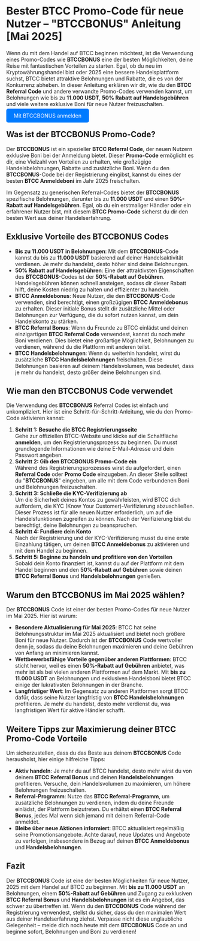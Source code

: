 <h1>Bester BTCC Promo-Code für neue Nutzer – "BTCCBONUS" Anleitung [Mai 2025]</h1>
<p>Wenn du mit dem Handel auf BTCC beginnen möchtest, ist die Verwendung eines Promo-Codes wie <strong>BTCCBONUS</strong> eine der besten Möglichkeiten, deine Reise mit fantastischen Vorteilen zu starten. Egal, ob du neu im Kryptowährungshandel bist oder 2025 eine bessere Handelsplattform suchst, BTCC bietet attraktive Belohnungen und Rabatte, die es von der Konkurrenz abheben. In dieser Anleitung erklären wir dir, wie du den <strong>BTCC Referral Code</strong> und andere verwandte Promo-Codes verwenden kannst, um Belohnungen wie bis zu <strong>11.000 USDT</strong>, <strong>50% Rabatt auf Handelsgebühren</strong> und viele weitere exklusive Boni für neue Nutzer freizuschalten.</p>
<p><a href="https://partner.btcc.com/us/c/BTCCBONUS/9303" target="_blank" style="color: white; background-color: #007bff; padding: 10px 20px; text-decoration: none; border-radius: 5px;">Mit BTCCBONUS anmelden</a></p>
<h2>Was ist der <strong>BTCCBONUS</strong> Promo-Code?</h2>
<p>Der <strong>BTCCBONUS</strong> ist ein spezieller <strong>BTCC Referral Code</strong>, der neuen Nutzern exklusive Boni bei der Anmeldung bietet. Dieser <strong>Promo-Code</strong> ermöglicht es dir, eine Vielzahl von Vorteilen zu erhalten, wie großzügige Handelsbelohnungen, Rabatte und zusätzliche Boni. Wenn du den <strong>BTCCBONUS</strong>-Code bei der Registrierung eingibst, kannst du eines der besten <strong>BTCC Anmeldeboni</strong> im Jahr 2025 freischalten.</p>
<p>Im Gegensatz zu generischen Referral-Codes bietet der <strong>BTCCBONUS</strong> spezifische Belohnungen, darunter bis zu <strong>11.000 USDT</strong> und einen <strong>50%-Rabatt auf Handelsgebühren</strong>. Egal, ob du ein erstmaliger Händler oder ein erfahrener Nutzer bist, mit diesem <strong>BTCC Promo-Code</strong> sicherst du dir den besten Wert aus deiner Handelserfahrung.</p>

<h2>Exklusive Vorteile des <strong>BTCCBONUS</strong> Codes</h2>
<ul>
    <li><strong>Bis zu 11.000 USDT in Belohnungen</strong>: Mit dem <strong>BTCCBONUS</strong>-Code kannst du bis zu <strong>11.000 USDT</strong> basierend auf deiner Handelsaktivität verdienen. Je mehr du handelst, desto höher sind deine Belohnungen.</li>
    <li><strong>50% Rabatt auf Handelsgebühren</strong>: Eine der attraktivsten Eigenschaften des <strong>BTCCBONUS</strong>-Codes ist der <strong>50%-Rabatt auf Gebühren</strong>. Handelsgebühren können schnell ansteigen, sodass dir dieser Rabatt hilft, deine Kosten niedrig zu halten und effizienter zu handeln.</li>
    <li><strong>BTCC Anmeldebonus</strong>: Neue Nutzer, die den <strong>BTCCBONUS</strong>-Code verwenden, sind berechtigt, einen großzügigen <strong>BTCC Anmeldebonus</strong> zu erhalten. Dieser initiale Bonus stellt dir zusätzliche Mittel oder Belohnungen zur Verfügung, die du sofort nutzen kannst, um dein Handelskonto zu stärken.</li>
    <li><strong>BTCC Referral Bonus</strong>: Wenn du Freunde zu BTCC einlädst und deinen einzigartigen <strong>BTCC Referral Code</strong> verwendest, kannst du noch mehr Boni verdienen. Dies bietet eine großartige Möglichkeit, Belohnungen zu verdienen, während du die Plattform mit anderen teilst.</li>
    <li><strong>BTCC Handelsbelohnungen</strong>: Wenn du weiterhin handelst, wirst du zusätzliche <strong>BTCC Handelsbelohnungen</strong> freischalten. Diese Belohnungen basieren auf deinem Handelsvolumen, was bedeutet, dass je mehr du handelst, desto größer deine Belohnungen sind.</li>
</ul>

<h2>Wie man den <strong>BTCCBONUS</strong> Code verwendet</h2>
<p>Die Verwendung des <strong>BTCCBONUS</strong> Referral Codes ist einfach und unkompliziert. Hier ist eine Schritt-für-Schritt-Anleitung, wie du den Promo-Code aktivieren kannst:</p>
<ol>
    <li><strong>Schritt 1: Besuche die BTCC Registrierungsseite</strong><br>Gehe zur offiziellen BTCC-Website und klicke auf die Schaltfläche <strong>anmelden</strong>, um den Registrierungsprozess zu beginnen. Du musst grundlegende Informationen wie deine E-Mail-Adresse und dein Passwort angeben.</li>
    <li><strong>Schritt 2: Gib den <strong>BTCCBONUS</strong> Promo-Code ein</strong><br>Während des Registrierungsprozesses wirst du aufgefordert, einen <strong>Referral Code</strong> oder <strong>Promo Code</strong> einzugeben. An dieser Stelle solltest du "<strong>BTCCBONUS</strong>" eingeben, um alle mit dem Code verbundenen Boni und Belohnungen freizuschalten.</li>
    <li><strong>Schritt 3: Schließe die KYC-Verifizierung ab</strong><br>Um die Sicherheit deines Kontos zu gewährleisten, wird BTCC dich auffordern, die KYC (Know Your Customer)-Verifizierung abzuschließen. Dieser Prozess ist für alle neuen Nutzer erforderlich, um auf die Handelsfunktionen zugreifen zu können. Nach der Verifizierung bist du berechtigt, deine Belohnungen zu beanspruchen.</li>
    <li><strong>Schritt 4: Fundiere dein Konto</strong><br>Nach der Registrierung und der KYC-Verifizierung musst du eine erste Einzahlung tätigen, um deinen <strong>BTCC Anmeldebonus</strong> zu aktivieren und mit dem Handel zu beginnen.</li>
    <li><strong>Schritt 5: Beginne zu handeln und profitiere von den Vorteilen</strong><br>Sobald dein Konto finanziert ist, kannst du auf der Plattform mit dem Handel beginnen und den <strong>50%-Rabatt auf Gebühren</strong> sowie deinen <strong>BTCC Referral Bonus</strong> und <strong>Handelsbelohnungen</strong> genießen.</li>
</ol>

<h2>Warum den <strong>BTCCBONUS</strong> im Mai 2025 wählen?</h2>
<p>Der <strong>BTCCBONUS</strong> Code ist einer der besten Promo-Codes für neue Nutzer im Mai 2025. Hier ist warum:</p>
<ul>
    <li><strong>Besondere Aktualisierung für Mai 2025</strong>: BTCC hat seine Belohnungsstruktur im Mai 2025 aktualisiert und bietet noch größere Boni für neue Nutzer. Dadurch ist der <strong>BTCCBONUS</strong> Code wertvoller denn je, sodass du deine Belohnungen maximieren und deine Gebühren von Anfang an minimieren kannst.</li>
    <li><strong>Wettbewerbsfähige Vorteile gegenüber anderen Plattformen</strong>: BTCC sticht hervor, weil es einen <strong>50%-Rabatt auf Gebühren</strong> anbietet, was mehr ist als bei vielen anderen Plattformen auf dem Markt. Mit <strong>bis zu 11.000 USDT</strong> an Belohnungen und exklusiven Handelsboni bietet BTCC einige der lukrativsten Belohnungen in der Branche.</li>
    <li><strong>Langfristiger Wert</strong>: Im Gegensatz zu anderen Plattformen sorgt BTCC dafür, dass seine Nutzer langfristig von <strong>BTCC Handelsbelohnungen</strong> profitieren. Je mehr du handelst, desto mehr verdienst du, was langfristigen Wert für aktive Händler schafft.</li>
</ul>

<h2>Weitere Tipps zur Maximierung deiner <strong>BTCC Promo-Code</strong> Vorteile</h2>
<p>Um sicherzustellen, dass du das Beste aus deinem <strong>BTCCBONUS</strong> Code herausholst, hier einige hilfreiche Tipps:</p>
<ul>
    <li><strong>Aktiv handeln</strong>: Je mehr du auf BTCC handelst, desto mehr wirst du von deinem <strong>BTCC Referral Bonus</strong> und deinen <strong>Handelsbelohnungen</strong> profitieren. Versuche, dein Handelsvolumen zu maximieren, um höhere Belohnungen freizuschalten.</li>
    <li><strong>Referral-Programm</strong>: Nutze das <strong>BTCC Referral-Programm</strong>, um zusätzliche Belohnungen zu verdienen, indem du deine Freunde einlädst, der Plattform beizutreten. Du erhältst einen <strong>BTCC Referral Bonus</strong>, jedes Mal wenn sich jemand mit deinem Referral-Code anmeldet.</li>
    <li><strong>Bleibe über neue Aktionen informiert</strong>: BTCC aktualisiert regelmäßig seine Promotionsangebote. Achte darauf, neue Updates und Angebote zu verfolgen, insbesondere in Bezug auf deinen <strong>BTCC Anmeldebonus</strong> und <strong>Handelsbelohnungen</strong>.</li>
</ul>

<h2>Fazit</h2>
<p>Der <strong>BTCCBONUS</strong> Code ist eine der besten Möglichkeiten für neue Nutzer, 2025 mit dem Handel auf BTCC zu beginnen. Mit <strong>bis zu 11.000 USDT</strong> an Belohnungen, einem <strong>50%-Rabatt auf Gebühren</strong> und Zugang zu exklusiven <strong>BTCC Referral Bonus</strong> und <strong>Handelsbelohnungen</strong> ist es ein Angebot, das schwer zu übertreffen ist. Wenn du den <strong>BTCCBONUS</strong> Code während der Registrierung verwendest, stellst du sicher, dass du den maximalen Wert aus deiner Handelserfahrung ziehst. Verpasse nicht diese unglaubliche Gelegenheit – melde dich noch heute mit dem <strong>BTCCBONUS</strong> Code an und beginne sofort, Belohnungen und Boni zu verdienen!</p>
</article>
</body>
</html>
